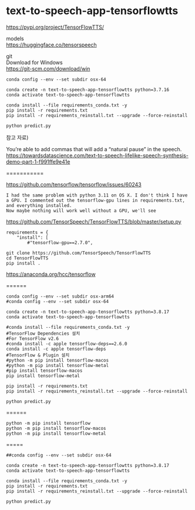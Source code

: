 # text-to-speech-app-tensorflowtts

https://pypi.org/project/TensorFlowTTS/  

models  
https://huggingface.co/tensorspeech

git  
Download for Windows  
https://git-scm.com/download/win

```
conda config --env --set subdir osx-64
```
```
conda create -n text-to-speech-app-tensorflowtts python=3.7.16
conda activate text-to-speech-app-tensorflowtts

conda install --file requirements_conda.txt -y
pip install -r requirements.txt
pip install -r requirements_reinstall.txt --upgrade --force-reinstall
```

```
python predict.py
```

참고 자료)

You’re able to add commas that will add a “natural pause” in the speech.  
https://towardsdatascience.com/text-to-speech-lifelike-speech-synthesis-demo-part-1-f991ffe9e41e


===========

https://github.com/tensorflow/tensorflow/issues/60243
```
I had the same problem with python 3.11 on OS X. I don't think I have a GPU. I commented out the tensorflow-gpu lines in requirements.txt, and everything installed.
Now maybe nothing will work well without a GPU, we'll see
```
https://github.com/TensorSpeech/TensorFlowTTS/blob/master/setup.py
```
requirements = {
    "install": [
        #"tensorflow-gpu==2.7.0",
```
```
git clone https://github.com/TensorSpeech/TensorFlowTTS
cd TensorFlowTTS
pip install .
```

https://anaconda.org/hcc/tensorflow

======

```
conda config --env --set subdir osx-arm64
#conda config --env --set subdir osx-64

```
```
conda create -n text-to-speech-app-tensorflowtts python=3.8.17
conda activate text-to-speech-app-tensorflowtts

#conda install --file requirements_conda.txt -y
#TensorFlow Dependencies 설치
#For TensorFlow v2.6 
#conda install -c apple tensorflow-deps==2.6.0
conda install -c apple tensorflow-deps
#TensorFlow & Plugin 설치
#python -m pip install tensorflow-macos
#python -m pip install tensorflow-metal
#pip install tensorflow-macos
pip install tensorflow-metal

pip install -r requirements.txt
pip install -r requirements_reinstall.txt --upgrade --force-reinstall
```

```
python predict.py
```

======

```
python -m pip install tensorflow
python -m pip install tensorflow-macos
python -m pip install tensorflow-metal
```

=====

```
##conda config --env --set subdir osx-64
```
```
conda create -n text-to-speech-app-tensorflowtts python=3.8.17
conda activate text-to-speech-app-tensorflowtts

conda install --file requirements_conda.txt -y
pip install -r requirements.txt
pip install -r requirements_reinstall.txt --upgrade --force-reinstall
```

```
python predict.py
```

